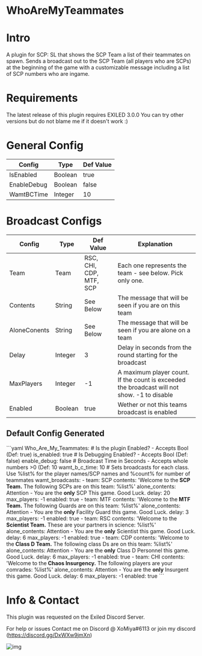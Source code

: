 # WhoAreMyTeammates
<h1>Intro</h1>
A plugin for SCP: SL that shows the SCP Team a list of their teammates on spawn.
Sends a broadcast out to the SCP Team (all players who are SCPs) at the beginning of the game with a customizable message including a list of SCP numbers who are ingame.

<h1>Requirements</h1>
The latest release of this plugin requires EXILED 3.0.0
You can try other versions but do not blame me if it doesn't work :)
<h1>General Config</h1>

| Config  | Type | Def Value |
| ------------- | ------------- | ------------- |
| IsEnabled  | Boolean  | true  |
| EnableDebug  | Boolean  | false  |
| WamtBCTime  | Integer  | 10  |

<h1>Broadcast Configs</h1>

| Config  | Type | Def Value | Explanation |
| ------------- | ------------- | ------------- | ------------- |
| Team | Team | RSC, CHI, CDP, MTF, SCP | Each one represents the team - see below. Pick only one. |
| Contents  | String  | See Below  | The message that will be seen if you are on this team |
| AloneConents  | String  | See Below  | The message that will be seen if you are alone on a team |
| Delay  | Integer  | 3  | Delay in seconds from the round starting for the broadcast |
| MaxPlayers  | Integer  | -1  | A maximum player count. If the count is exceeded the broadcast will not show. -1 to disable |
| Enabled  | Boolean  | true  | Wether or not this teams broadcast is enabled |

<h2>Default Config Generated</h2>
```yaml
Who_Are_My_Teammates:
# Is the plugin Enabled? - Accepts Bool (Def: true)
  is_enabled: true
  # Is Debugging Enabled? - Accepts Bool (Def: false)
  enable_debug: false
  # Broadcast Time in Seconds - Accepts whole numbers >0 (Def: 10
  wamt_b_c_time: 10
  # Sets broadcasts for each class. Use %list% for the player names/SCP names and %count% for number of teammates
  wamt_broadcasts:
  - team: SCP
    contents: '<color=aqua>Welcome to the</color><color=red><b> SCP Team.</b></color><color=aqua> The following SCPs are on this team: </color><color=red>%list%</color>'
    alone_contents: <color=red>Attention - You are the <b>only</b> SCP This game. Good Luck.</color>
    delay: 20
    max_players: -1
    enabled: true
  - team: MTF
    contents: '<color=aqua>Welcome to the</color><color=grey><b> MTF Team.</b></color><color=aqua> The following Guards are on this team: </color><color=grey>%list%</color>'
    alone_contents: <color=grey>Attention - You are the <b>only</b> Facility Guard this game. Good Luck.</color>
    delay: 3
    max_players: -1
    enabled: true
  - team: RSC
    contents: '<color=aqua>Welcome to the</color><color=yellow><b> Scientist Team.</b></color><color=aqua> These are your partners in science: </color><color=yellow>%list%</color>'
    alone_contents: <color=yellow>Attention - You are the <b>only</b> Scientist this game. Good Luck.</color>
    delay: 6
    max_players: -1
    enabled: true
  - team: CDP
    contents: '<color=aqua>Welcome to the</color><color=orange><b> Class D Team.</b></color><color=aqua> The following class Ds are on this team: </color><color=orange>%list%</color>'
    alone_contents: <color=orange>Attention - You are the <b>only</b> Class D Personnel this game. Good Luck.</color>
    delay: 6
    max_players: -1
    enabled: true
  - team: CHI
    contents: '<color=aqua>Welcome to the</color><color=green><b> Chaos Insurgency.</b></color><color=aqua> The following players are your comrades: </color><color=green>%list%</color>'
    alone_contents: <color=green>Attention - You are the <b>only</b> Insurgent this game. Good Luck.</color>
    delay: 6
    max_players: -1
    enabled: true
 ```

<h1>Info & Contact</h1>
This plugin was requested on the Exiled Discord Server.

For help or issues Contact me on Discord @ XoMiya#6113 or join my discord (https://discord.gg/DxWXw9jmXn)

![img](https://img.shields.io/github/downloads/XoMiya-WPC/WhoAreMyTeammates/total?style=for-the-badge)
